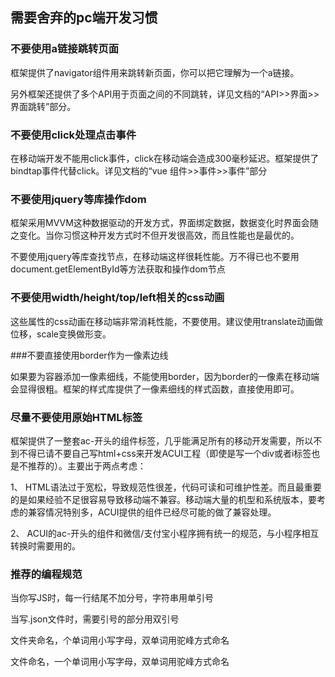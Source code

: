 ## 需要舍弃的pc端开发习惯

### 不要使用a链接跳转页面

框架提供了navigator组件用来跳转新页面，你可以把它理解为一个a链接。

另外框架还提供了多个API用于页面之间的不同跳转，详见文档的“API>>界面>>界面跳转”部分。

### 不要使用click处理点击事件

在移动端开发不能用click事件，click在移动端会造成300毫秒延迟。框架提供了bindtap事件代替click。详见文档的“vue 组件>>事件>>事件”部分

### 不要使用jquery等库操作dom

框架采用MVVM这种数据驱动的开发方式，界面绑定数据，数据变化时界面会随之变化。当你习惯这种开发方式时不但开发很高效，而且性能也是最优的。

不要使用jquery等库查找节点，在移动端这样很耗性能。万不得已也不要用document.getElementById等方法获取和操作dom节点

### 不要使用width/height/top/left相关的css动画

这些属性的css动画在移动端非常消耗性能，不要使用。建议使用translate动画做位移，scale变换做形变。

###不要直接使用border作为一像素边线

如果要为容器添加一像素细线，不能使用border，因为border的一像素在移动端会显得很粗。框架的样式库提供了一像素细线的样式函数，直接使用即可。


### 尽量不要使用原始HTML标签

框架提供了一整套ac-开头的组件标签，几乎能满足所有的移动开发需要，所以不到不得已请不要自己写html+css来开发ACUI工程（即使是写一个div或者i标签也是不推荐的）。主要出于两点考虑：

1、 HTML语法过于宽松，导致规范性很差，代码可读和可维护性差。而且最重要的是如果经验不足很容易导致移动端不兼容。移动端大量的机型和系统版本，要考虑的兼容情况特别多，ACUI提供的组件已经尽可能的做了兼容处理。

2、 ACUI的ac-开头的组件和微信/支付宝小程序拥有统一的规范，与小程序相互转换时需要用的。


### 推荐的编程规范

当你写JS时，每一行结尾不加分号，字符串用单引号

当写.json文件时，需要引号的部分用双引号

文件夹命名，个单词用小写字母，双单词用驼峰方式命名

文件命名，一个单词用小写字母，双单词用驼峰方式命名
